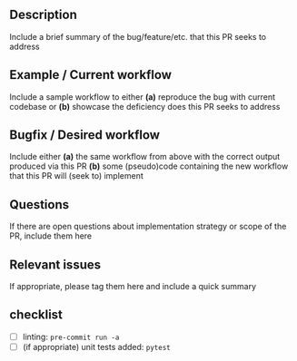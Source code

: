 ## Description
Include a brief summary of the bug/feature/etc. that this PR seeks to address

## Example / Current workflow
Include a sample workflow to either **(a)** reproduce the bug with current codebase or **(b)** showcase the deficiency does this PR seeks to address

## Bugfix / Desired workflow
Include either **(a)** the same workflow from above with the correct output produced via this PR **(b)** some (pseudo)code containing the new workflow that this PR will (seek to) implement

## Questions
If there are open questions about implementation strategy or scope of the PR, include them here

## Relevant issues
If appropriate, please tag them here and include a quick summary

## checklist
- [ ] linting: `pre-commit run -a`
- [ ] (if appropriate) unit tests added: `pytest`
